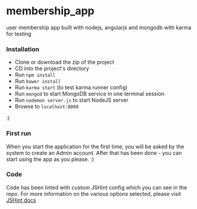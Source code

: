 membership_app
==============

user membership app built with nodejs, angularjs and mongodb with karma for testing

### Installation
* Clone or download the zip of the project
* CD into the project's directory
* Run `npm install`
* Run `bower install`
* Run `karma start` (to test karma runner config)
* Run `mongod` to start MongoDB service in one terminal session
* Run `nodemon server.js` to start NodeJS server
* Browse to `localhost:8080`

:)

### First run
When you start the application for the first time, you will be asked by the system to create an Admin account.
After that has been done - you can start using the app as you please. :)

### Code
Code has been linted with custom JSHint config which you can see in the repo.
For more information on the various options selected, please visit [JSHint docs](http://www.jshint.com/docs/options/)
